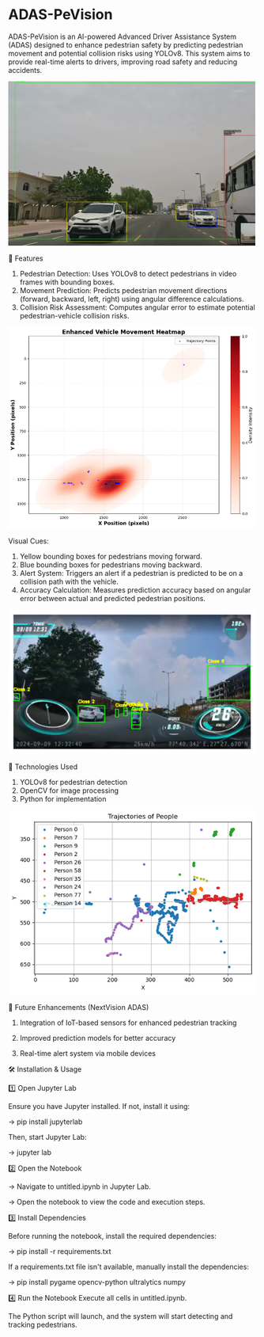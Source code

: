 # ADAS-PeVision
ADAS-PeVision is an AI-powered Advanced Driver Assistance System (ADAS) designed to enhance pedestrian safety by predicting pedestrian movement and potential collision risks using YOLOv8. This system aims to provide real-time alerts to drivers, improving road safety and reducing accidents.

<img src="Model.png" alt="ADAS-PeVision Demo" width="500">

🚀 Features
1. Pedestrian Detection: Uses YOLOv8 to detect pedestrians in video frames with bounding boxes.
2. Movement Prediction: Predicts pedestrian movement directions (forward, backward, left, right) using angular difference calculations.
3. Collision Risk Assessment: Computes angular error to estimate potential pedestrian-vehicle collision risks.
   
<img src="heatmap.png" alt="ADAS-PeVision Demo" width="500">

Visual Cues:
1. Yellow bounding boxes for pedestrians moving forward.
2. Blue bounding boxes for pedestrians moving backward.
3. Alert System: Triggers an alert if a pedestrian is predicted to be on a collision path with the vehicle.
4. Accuracy Calculation: Measures prediction accuracy based on angular error between actual and predicted pedestrian positions.

<img src="classes.png" alt="ADAS-PeVision Demo" width="500">

🔧 Technologies Used
1. YOLOv8 for pedestrian detection
2. OpenCV for image processing
3. Python for implementation

<img src="download (1).png" alt="ADAS-PeVision Demo" width="500">

📌 Future Enhancements (NextVision ADAS)

1. Integration of IoT-based sensors for enhanced pedestrian tracking

3. Improved prediction models for better accuracy
   
5. Real-time alert system via mobile devices

🛠 Installation & Usage

1️⃣ Open Jupyter Lab

Ensure you have Jupyter installed. If not, install it using:

-> pip install jupyterlab

Then, start Jupyter Lab:

-> jupyter lab

2️⃣ Open the Notebook

-> Navigate to untitled.ipynb in Jupyter Lab.

-> Open the notebook to view the code and execution steps.

3️⃣ Install Dependencies

Before running the notebook, install the required dependencies:

-> pip install -r requirements.txt

If a requirements.txt file isn't available, manually install the dependencies:

-> pip install pygame opencv-python ultralytics numpy

4️⃣ Run the Notebook
Execute all cells in untitled.ipynb.

The Python script will launch, and the system will start detecting and tracking pedestrians.
